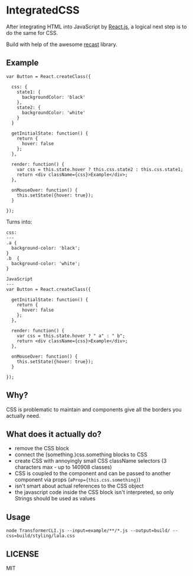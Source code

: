 IntegratedCSS
===
After integrating HTML into JavaScript by [React.js](http://github.com/facebook/react), a logical next step is to do the same for CSS.

Build with help of the awesome [recast](http://github.com/benjamn/recast) library.

Example
---
```
var Button = React.createClass({

  css: {
    state1: {
      backgroundColor: 'black'
    },
    state2: {
      backgroundColor: 'white'
    }
  }

  getInitialState: function() {
    return {
      hover: false
    };
  },

  render: function() {
    var css = this.state.hover ? this.css.state2 : this.css.state1;
    return <div className={css}>Example</div>;
  },

  onMouseOver: function() {
    this.setState({hover: true});
  }

});
```

Turns into:

```
css:
---
.a {
  background-color: 'black';
}
.b  {
  background-color: 'white';
}

JavaScript
---
var Button = React.createClass({

  getInitialState: function() {
    return {
      hover: false
    };
  },

  render: function() {
    var css = this.state.hover ? " a" : " b";
    return <div className={css}>Example</div>;
  },

  onMouseOver: function() {
    this.setState({hover: true});
  }

});
```

Why?
---
CSS is problematic to maintain and components give all the borders you actually need.

What does it actually do?
---
- remove the CSS block
- connect the (something.)css.something blocks to CSS
- create CSS with annoyingly small CSS className selectors (3 characters max - up to 140908 classes)
- CSS is coupled to the component and can be passed to another component via props (``aProp={this.css.something}``)
- isn't smart about actual references to the CSS object
- the javascript code inside the CSS block isn't interpreted, so only Strings should be used as values

Usage
---
```
node TransformerCLI.js --input=example/**/*.js --output=build/ --css=build/styling/lala.css
```

LICENSE
---
MIT
